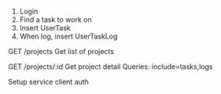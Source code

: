 1. Login
2. Find a task to work on
3. Insert UserTask
4. When log, insert UserTaskLog


GET /projects
Get list of projects

GET /projects/:id
Get project detail
Queries: 
include=tasks,logs


Setup service client auth
